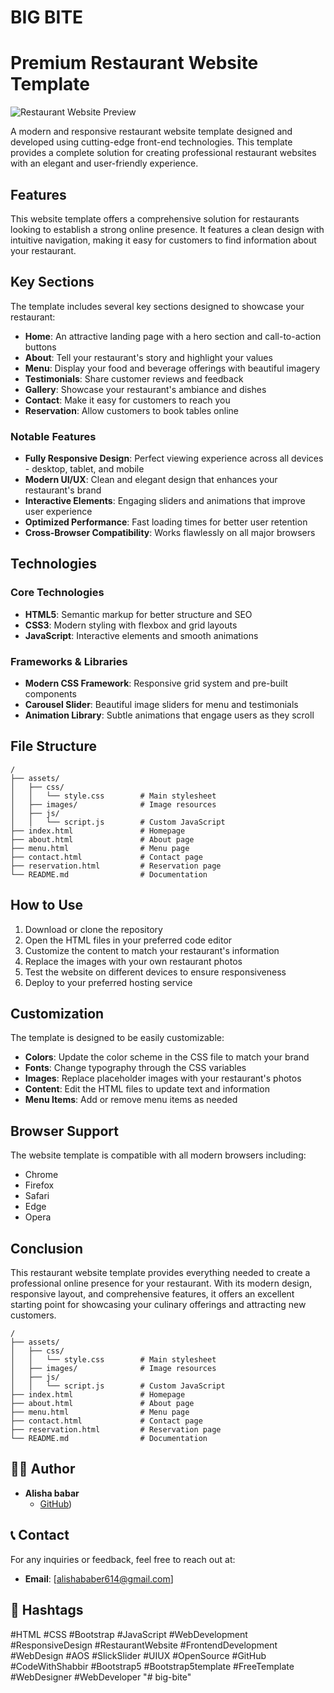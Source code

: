 ﻿# BIG BITE

# Premium Restaurant Website Template

![Restaurant Website Preview](https://big-bite-new.pages.dev/)

A modern and responsive restaurant website template designed and developed using cutting-edge front-end technologies. This template provides a complete solution for creating professional restaurant websites with an elegant and user-friendly experience.

## Features

This website template offers a comprehensive solution for restaurants looking to establish a strong online presence. It features a clean design with intuitive navigation, making it easy for customers to find information about your restaurant.

## Key Sections

The template includes several key sections designed to showcase your restaurant:

- **Home**: An attractive landing page with a hero section and call-to-action buttons
- **About**: Tell your restaurant's story and highlight your values
- **Menu**: Display your food and beverage offerings with beautiful imagery
- **Testimonials**: Share customer reviews and feedback
- **Gallery**: Showcase your restaurant's ambiance and dishes
- **Contact**: Make it easy for customers to reach you
- **Reservation**: Allow customers to book tables online

### Notable Features

- **Fully Responsive Design**: Perfect viewing experience across all devices - desktop, tablet, and mobile
- **Modern UI/UX**: Clean and elegant design that enhances your restaurant's brand
- **Interactive Elements**: Engaging sliders and animations that improve user experience
- **Optimized Performance**: Fast loading times for better user retention
- **Cross-Browser Compatibility**: Works flawlessly on all major browsers

## Technologies

### Core Technologies
- **HTML5**: Semantic markup for better structure and SEO
- **CSS3**: Modern styling with flexbox and grid layouts
- **JavaScript**: Interactive elements and smooth animations

### Frameworks & Libraries
- **Modern CSS Framework**: Responsive grid system and pre-built components
- **Carousel Slider**: Beautiful image sliders for menu and testimonials
- **Animation Library**: Subtle animations that engage users as they scroll

## File Structure

```plaintext
/
├── assets/
│   ├── css/
│   │   └── style.css        # Main stylesheet
│   ├── images/              # Image resources
│   ├── js/
│   │   └── script.js        # Custom JavaScript
├── index.html               # Homepage
├── about.html               # About page
├── menu.html                # Menu page
├── contact.html             # Contact page
├── reservation.html         # Reservation page
└── README.md                # Documentation
```

## How to Use

1. Download or clone the repository
2. Open the HTML files in your preferred code editor
3. Customize the content to match your restaurant's information
4. Replace the images with your own restaurant photos
5. Test the website on different devices to ensure responsiveness
6. Deploy to your preferred hosting service

## Customization

The template is designed to be easily customizable:

- **Colors**: Update the color scheme in the CSS file to match your brand
- **Fonts**: Change typography through the CSS variables
- **Images**: Replace placeholder images with your restaurant's photos
- **Content**: Edit the HTML files to update text and information
- **Menu Items**: Add or remove menu items as needed

## Browser Support

The website template is compatible with all modern browsers including:
- Chrome
- Firefox
- Safari
- Edge
- Opera

## Conclusion

This restaurant website template provides everything needed to create a professional online presence for your restaurant. With its modern design, responsive layout, and comprehensive features, it offers an excellent starting point for showcasing your culinary offerings and attracting new customers.

```plaintext
/
├── assets/
│   ├── css/
│   │   └── style.css        # Main stylesheet
│   ├── images/              # Image resources
│   ├── js/
│   │   └── script.js        # Custom JavaScript
├── index.html               # Homepage
├── about.html               # About page
├── menu.html                # Menu page
├── contact.html             # Contact page
├── reservation.html         # Reservation page
└── README.md                # Documentation
```





## 👨‍💻 Author

- **Alisha babar**  
  - [GitHub](https://github.com))

## 📞 Contact

For any inquiries or feedback, feel free to reach out at:
- **Email**: [alishababer614@gmail.com]


## 📢 Hashtags

#HTML #CSS #Bootstrap #JavaScript #WebDevelopment #ResponsiveDesign #RestaurantWebsite #FrontendDevelopment #WebDesign #AOS #SlickSlider #UIUX #OpenSource #GitHub #CodeWithShabbir #Bootstrap5 #Bootstrap5template #FreeTemplate #WebDesigner #WebDeveloper
"# big-bite" 
